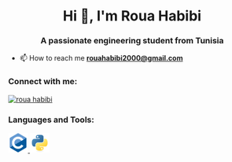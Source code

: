 <h1 align="center">Hi 👋, I'm Roua Habibi</h1>
<h3 align="center">A passionate engineering student from Tunisia</h3>

- 📫 How to reach me **rouahabibi2000@gmail.com**

<h3 align="left">Connect with me:</h3>
<p align="left">
<a href="https://linkedin.com/in/roua habibi" target="blank"><img align="center" src="https://raw.githubusercontent.com/rahuldkjain/github-profile-readme-generator/master/src/images/icons/Social/linked-in-alt.svg" alt="roua habibi" height="30" width="40" /></a>
</p>

<h3 align="left">Languages and Tools:</h3>
<p align="left"> <a href="https://www.cprogramming.com/" target="_blank" rel="noreferrer"> <img src="https://raw.githubusercontent.com/devicons/devicon/master/icons/c/c-original.svg" alt="c" width="40" height="40"/> </a> <a href="https://www.python.org" target="_blank" rel="noreferrer"> <img src="https://raw.githubusercontent.com/devicons/devicon/master/icons/python/python-original.svg" alt="python" width="40" height="40"/> </a> </p>
